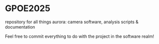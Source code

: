# GPOE2025
repository for all things aurora: camera software, analysis scripts &amp; documentation

Feel free to commit everything to do with the project in the software realm!

